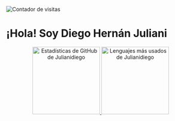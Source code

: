
<!--- 
Julianidiego/Julianidiego is a ✨ special ✨ repository because its `README.md` (this file) appears on your GitHub profile.
You can click the Preview link to take a look at your changes.
--->
![Contador de visitas](https://komarev.com/ghpvc/?username=Julianidiego&base=1000)

# ¡Hola! Soy Diego Hernán Juliani 
<p align="center">
  <a href="https://github.com/Julianidiego">
    <img height="180" src="https://github-readme-stats.vercel.app/api?username=Julianidiego&include_all_commits=true&show_icons=true&theme=dark" alt="Estadísticas de GitHub de Julianidiego" />
  </a>
  <a href="https://github.com/anuraghazra/github-readme-stats">
    <img height="180" src="https://github-readme-stats.vercel.app/api/top-langs/?username=Julianidiego&layout=compact&count_private=true&theme=merko" alt="Lenguajes más usados de Julianidiego" />
  </a>
</p>

